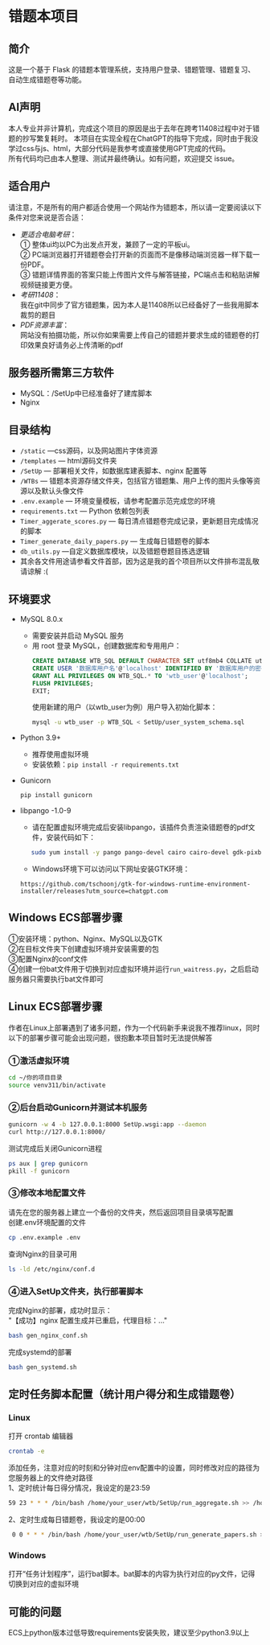 # 错题本项目

## 简介
这是一个基于 Flask 的错题本管理系统，支持用户登录、错题管理、错题复习、自动生成错题卷等功能。

## AI声明
本人专业并非计算机，完成这个项目的原因是出于去年在跨考11408过程中对于错题的抄写繁复耗时。
本项目在实现全程在ChatGPT的指导下完成，同时由于我没学过css与js、html，大部分代码是我参考或直接使用GPT完成的代码。  
所有代码均已由本人整理、测试并最终确认。如有问题，欢迎提交 issue。


## 适合用户
请注意，不是所有的用户都适合使用一个网站作为错题本，所以请一定要阅读以下条件对您来说是否合适：
- *更适合电脑考研*：  
① 整体ui均以PC为出发点开发，兼顾了一定的平板ui。  
② PC端浏览器打开错题卷会打开新的页面而不是像移动端浏览器一样下载一份PDF。  
③ 错题详情界面的答案只能上传图片文件与解答链接，PC端点击和粘贴讲解视频链接更方便。
-  *考研11408*：  
我在git中同步了官方错题集，因为本人是11408所以已经备好了一些我用脚本裁剪的题目
- *PDF资源丰富*：  
网站没有拍摄功能，所以你如果需要上传自己的错题并要求生成的错题卷的打印效果良好请务必上传清晰的pdf

## 服务器所需第三方软件
- MySQL：/SetUp中已经准备好了建库脚本
- Nginx

## 目录结构
- `/static` —css源码，以及网站图片字体资源
- `/templates` — html源码文件夹
- `/SetUp` — 部署相关文件，如数据库建表脚本、nginx 配置等
- `/WTBs` — 错题本资源存储文件夹，包括官方错题集、用户上传的图片头像等资源以及默认头像文件
- `.env.example` — 环境变量模板，请参考配置示范完成您的环境
- `requirements.txt` — Python 依赖包列表
- `Timer_aggerate_scores.py` — 每日清点错题卷完成记录，更新题目完成情况的脚本
- `Timer_generate_daily_papers.py` — 生成每日错题卷的脚本
- `db_utils.py` —自定义数据库模块，以及错题卷题目拣选逻辑
- 其余各文件用途请参看文件首部，因为这是我的首个项目所以文件排布混乱敬请谅解 :(


## 环境要求

- MySQL 8.0.x  
  - 需要安装并启动 MySQL 服务  
  - 用 root 登录 MySQL，创建数据库和专用用户：
    ```sql
    CREATE DATABASE WTB_SQL DEFAULT CHARACTER SET utf8mb4 COLLATE utf8mb4_unicode_ci;
    CREATE USER '数据库用户名'@'localhost' IDENTIFIED BY '数据库用户的密码';
    GRANT ALL PRIVILEGES ON WTB_SQL.* TO 'wtb_user'@'localhost';
    FLUSH PRIVILEGES;
    EXIT;
    ```
    使用新建的用户（以wtb_user为例）用户导入初始化脚本：
     ```bash
    mysql -u wtb_user -p WTB_SQL < SetUp/user_system_schema.sql
    ```

- Python 3.9+  
  - 推荐使用虚拟环境  
  - 安装依赖：`pip install -r requirements.txt`

- Gunicorn
  ```bash
  pip install gunicorn
  ```
- libpango -1.0-9
  - 请在配置虚拟环境完成后安装libpango，该插件负责渲染错题卷的pdf文件，安装代码如下：
  ```bash
     sudo yum install -y pango pango-devel cairo cairo-devel gdk-pixbuf2 gdk-pixbuf2-devel libffi-devel
     ```
  - Windows环境下可以访问以下网址安装GTK环境：
  ```
  https://github.com/tschoonj/gtk-for-windows-runtime-environment-installer/releases?utm_source=chatgpt.com
  ```

## Windows ECS部署步骤
①安装环境：python、Nginx、MySQL以及GTK  
②在目标文件夹下创建虚拟环境并安装需要的包  
③配置Nginx的conf文件  
④创建一份bat文件用于切换到对应虚拟环境并运行`run_waitress.py`，之后启动服务器只需要执行bat文件即可

## Linux ECS部署步骤
作者在Linux上部署遇到了诸多问题，作为一个代码新手来说我不推荐linux，同时以下的部署步骤可能会出现问题，很抱歉本项目暂时无法提供解答
### ①激活虚拟环境
```bash
cd ~/你的项目目录
source venv311/bin/activate
```

### ②后台启动Gunicorn并测试本机服务
```bash
gunicorn -w 4 -b 127.0.0.1:8000 SetUp.wsgi:app --daemon
curl http://127.0.0.1:8000/
```
测试完成后关闭Gunicorn进程
```bash
ps aux | grep gunicorn
pkill -f gunicorn
```
### ③修改本地配置文件  
请先在您的服务器上建立一个备份的文件夹，然后返回项目目录填写配置  
创建.env环境配置的文件
```bash
cp .env.example .env
```
查询Nginx的目录可用
```bash
ls -ld /etc/nginx/conf.d
```

### ④进入SetUp文件夹，执行部署脚本
完成Nginx的部署，成功时显示：  
"【成功】nginx 配置生成并已重启，代理目标：..."
```bash
bash gen_nginx_conf.sh
```
完成systemd的部署
```bash
bash gen_systemd.sh
```

## 定时任务脚本配置（统计用户得分和生成错题卷）
### Linux
   打开 crontab 编辑器
   ```bash
   crontab -e
   ```
   添加任务，注意对应的时刻和分钟对应env配置中的设置，同时修改对应的路径为您服务器上的文件绝对路径  
1、定时统计每日得分情况，我设定的是23:59
```bash
59 23 * * * /bin/bash /home/your_user/wtb/SetUp/run_aggregate.sh >> /home/your_user/wtb/logs/aggregate.log 2>&1
```
2、定时生成每日错题卷，我设定的是00:00
```bash
 0 0 * * * /bin/bash /home/your_user/wtb/SetUp/run_generate_papers.sh >> /home/your_user/wtb/logs/generate_papers.log 2>&1
   ```
### Windows
打开“任务计划程序”，运行bat脚本。bat脚本的内容为执行对应的py文件，记得切换到对应的虚拟环境

## 可能的问题
ECS上python版本过低导致requirements安装失败，建议至少python3.9以上
